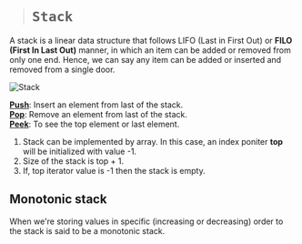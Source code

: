 > # **```Stack```**

A stack is a linear data structure that follows LIFO (Last in First Out) or **FILO (First In Last Out)** manner, in which an item can be added or removed from only one end. Hence, we can say any item can be added or inserted and removed from a single door.

![Stack](<https://res.cloudinary.com/practicaldev/image/fetch/s--s1Qbl8Gf--/c_limit%2Cf_auto%2Cfl_progressive%2Cq_auto%2Cw_880/https://thepracticaldev.s3.amazonaws.com/i/mwcwre09s12vqa3gvl7a.png>)  

<ins>**Push**</ins>: Insert an element from last of the stack.  
<ins>**Pop**</ins>: Remove an element from last of the stack.  
<ins>**Peek**</ins>: To see the top element or last element.  

1. Stack can be implemented by array. In this case, an index poniter **top** will be initialized with value -1.
2. Size of the stack is top + 1.
3. If, top iterator value is -1 then the stack is empty.


## Monotonic stack 

When we're storing values in specific (increasing or decreasing) order to the stack is said to be a monotonic stack. 

